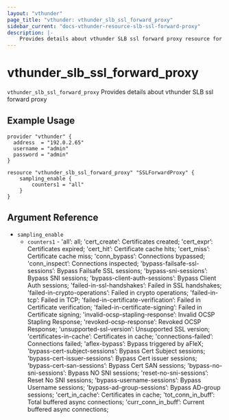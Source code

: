 ```yaml
---
layout: "vthunder"
page_title: "vthunder: vthunder_slb_ssl_forward_proxy"
sidebar_current: "docs-vthunder-resource-slb-ssl-forward-proxy"
description: |-
    Provides details about vthunder SLB ssl forward proxy resource for A10
---
```


# vthunder\_slb\_ssl\_forward\_proxy

`vthunder_slb_ssl_forward_proxy` Provides details about vthunder SLB ssl forward proxy
## Example Usage


```hcl
provider "vthunder" {
  address  = "192.0.2.65"
  username = "admin"
  password = "admin"
}

resource "vthunder_slb_ssl_forward_proxy" "SSLForwardProxy" {
	sampling_enable {
	    counters1 = "all"
	}
}
```

## Argument Reference

* `sampling_enable`
    * `counters1` - 'all’: all; 'cert_create’: Certificates created; 'cert_expr’: Certificates expired; 'cert_hit’: Certificate cache hits; 'cert_miss’: Certificate cache miss; 'conn_bypass’: Connections bypassed; 'conn_inspect’: Connections inspected; 'bypass-failsafe-ssl-sessions’: Bypass Failsafe SSL sessions; 'bypass-sni-sessions’: Bypass SNI sessions; 'bypass-client-auth-sessions’: Bypass Client Auth sessions; 'failed-in-ssl-handshakes’: Failed in SSL handshakes; 'failed-in-crypto-operations’: Failed in crypto operations; 'failed-in-tcp’: Failed in TCP; 'failed-in-certificate-verification’: Failed in Certificate verification; 'failed-in-certificate-signing’: Failed in Certificate signing; 'invalid-ocsp-stapling-response’: Invalid OCSP Stapling Response; 'revoked-ocsp-response’: Revoked OCSP Response; 'unsupported-ssl-version’: Unsupported SSL version; 'certificates-in-cache’: Certificates in cache; 'connections-failed’: Connections failed; 'aflex-bypass’: Bypass triggered by aFleX; 'bypass-cert-subject-sessions’: Bypass Cert Subject sessions; 'bypass-cert-issuer-sessions’: Bypass Cert issuer sessions; 'bypass-cert-san-sessions’: Bypass Cert SAN sessions; 'bypass-no-sni-sessions’: Bypass NO SNI sessions; 'reset-no-sni-sessions’: Reset No SNI sessions; 'bypass-username-sessions’: Bypass Username sessions; 'bypass-ad-group-sessions’: Bypass AD-group sessions; 'cert_in_cache’: Certificates in cache; 'tot_conn_in_buff’: Total buffered async connections; 'curr_conn_in_buff’: Current buffered async connections;
